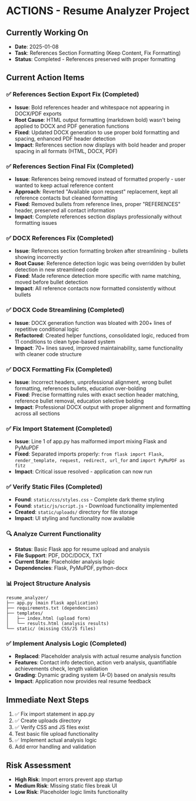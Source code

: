 # ACTIONS - Resume Analyzer Project

## Currently Working On
- **Date**: 2025-01-08
- **Task**: References Section Formatting (Keep Content, Fix Formatting)
- **Status**: Completed - References preserved with proper formatting

## Current Action Items

### ✅ References Section Export Fix (Completed)
- **Issue**: Bold references header and whitespace not appearing in DOCX/PDF exports
- **Root Cause**: HTML output formatting (markdown bold) wasn't being applied to DOCX and PDF generation functions
- **Fixed**: Updated DOCX generation to use proper bold formatting and spacing, enhanced PDF header detection
- **Impact**: References section now displays with bold header and proper spacing in all formats (HTML, DOCX, PDF)

### ✅ References Section Final Fix (Completed)
- **Issue**: References being removed instead of formatted properly - user wanted to keep actual reference content
- **Approach**: Reverted "Available upon request" replacement, kept all reference contacts but cleaned formatting
- **Fixed**: Removed bullets from reference lines, proper "REFERENCES" header, preserved all contact information
- **Impact**: Complete references section displays professionally without formatting issues

### ✅ DOCX References Fix (Completed)
- **Issue**: References section formatting broken after streamlining - bullets showing incorrectly
- **Root Cause**: Reference detection logic was being overridden by bullet detection in new streamlined code
- **Fixed**: Made reference detection more specific with name matching, moved before bullet detection
- **Impact**: All reference contacts now formatted consistently without bullets

### ✅ DOCX Code Streamlining (Completed)
- **Issue**: DOCX generation function was bloated with 200+ lines of repetitive conditional logic
- **Refactored**: Created helper functions, consolidated logic, reduced from 11 conditions to clean type-based system
- **Impact**: 70+ lines saved, improved maintainability, same functionality with cleaner code structure

### ✅ DOCX Formatting Fix (Completed)
- **Issue**: Incorrect headers, unprofessional alignment, wrong bullet formatting, references bullets, education over-bolding
- **Fixed**: Precise formatting rules with exact section header matching, reference bullet removal, education selective bolding
- **Impact**: Professional DOCX output with proper alignment and formatting across all sections

### ✅ Fix Import Statement (Completed)
- **Issue**: Line 1 of app.py has malformed import mixing Flask and PyMuPDF
- **Fixed**: Separated imports properly: `from flask import Flask, render_template, request, redirect, url_for` and `import PyMuPDF as fitz`
- **Impact**: Critical issue resolved - application can now run

### ✅ Verify Static Files (Completed)
- **Found**: `static/css/styles.css` - Complete dark theme styling
- **Found**: `static/js/script.js` - Download functionality implemented
- **Created**: `static/uploads/` directory for file storage
- **Impact**: UI styling and functionality now available

### 🔍 Analyze Current Functionality
- **Status**: Basic Flask app for resume upload and analysis
- **File Support**: PDF, DOC/DOCX, TXT
- **Current State**: Placeholder analysis logic
- **Dependencies**: Flask, PyMuPDF, python-docx

### 📊 Project Structure Analysis
```
resume_analyzer/
├── app.py (main Flask application)
├── requirements.txt (dependencies)
├── templates/
│   ├── index.html (upload form)
│   └── results.html (analysis results)
└── static/ (missing CSS/JS files)
```

### ✅ Implement Analysis Logic (Completed)
- **Replaced**: Placeholder analysis with actual resume analysis function
- **Features**: Contact info detection, action verb analysis, quantifiable achievements check, length validation
- **Grading**: Dynamic grading system (A-D) based on analysis results
- **Impact**: Application now provides real resume feedback

## Immediate Next Steps
1. ✅ Fix import statement in app.py
2. ✅ Create uploads directory 
3. ✅ Verify CSS and JS files exist
4. Test basic file upload functionality
5. ✅ Implement actual analysis logic
6. Add error handling and validation

## Risk Assessment
- **High Risk**: Import errors prevent app startup
- **Medium Risk**: Missing static files break UI
- **Low Risk**: Placeholder logic limits functionality
